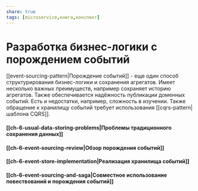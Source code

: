 ```yaml
---
share: true
tags: [microservice,книга,конспект]
---
```

# Разработка бизнес-логики с порождением событий
[[event-sourcing-pattern|Порождение событий]] - еще один способ структурирования бизнес-логики и сохранения агрегатов.
Имеет несколько важных преимуществ, например сохраняет историю агрегатов. Также обеспечивается надёжность публикации доменных событий. Есть и недостатки, например, сложность в изучении. Также обращение к хранилищу событий требует использования [[cqrs-pattern|шаблона CQRS]].

#### [[ch-6-usual-data-storing-problems|Проблемы традиционного сохранения данных]]
#### [[ch-6-event-sourcing-review|Обзор порождения событий]]
#### [[ch-6-event-store-implementation|Реализация хранилища событий]]
#### [[ch-6-event-sourcing-and-saga|Совместное использование повествований и порождения событий]]